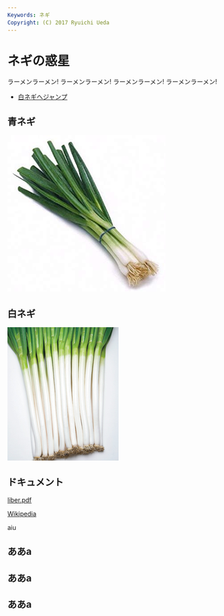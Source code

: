 ```yaml
---
Keywords: ネギ
Copyright: (C) 2017 Ryuichi Ueda
---
```


# ネギの惑星

ラーメンラーメン! ラーメンラーメン! ラーメンラーメン! ラーメンラーメン!

* [白ネギへジャンプ](#white)

## 青ネギ

![青ネギ](./green_negi.jpg)

## <span id="white">白ネギ</span>

![](white_negi.jpg)

## ドキュメント

[liber.pdf](liber.pdf)

[Wikipedia](https://ja.wikipedia.org/wiki/%E3%83%8D%E3%82%AE)

aiu

## ああa
## ああa
## ああa

